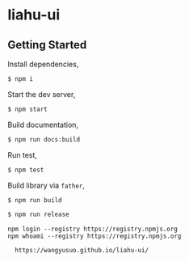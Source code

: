 # liahu-ui

## Getting Started

Install dependencies,

```bash
$ npm i
```

Start the dev server,

```bash
$ npm start
```

Build documentation,

```bash
$ npm run docs:build
```

Run test,

```bash
$ npm test
```

Build library via `father`,

```bash
$ npm run build
```

```bash
$ npm run release
```

```npm login error
npm login --registry https://registry.npmjs.org
npm whoami --registry https://registry.npmjs.org
```

```github Pages
  https://wangyusuo.github.io/liahu-ui/
```
